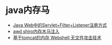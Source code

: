 # java内存马
 
+ [Java Web中的Servlet+Filter+Listener注册方式](https://www.jianshu.com/p/cbe1c3174d41)
+ [awd shiro内存木马注入](https://github.com/KpLi0rn/ShiroVulnEnv)
+ [基于tomcat的内存 Webshell 无文件攻击技术](https://xz.aliyun.com/t/7388)
